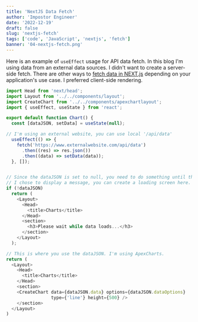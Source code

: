 ```yaml
---
title: 'NextJS Data Fetch'
author: 'Impostor Engineer'
date: '2022-12-19'
draft: false
slug: 'nextjs-fetch'
tags: ['code', 'JavaScript', 'nextjs', 'fetch']
banner: '04-nextjs-fetch.png'
---
```


Here is an example of `useEffect` usage for API data fetch. In this blog I'm using data from an external data sources. I didn't want to create a server-side fetch. There are other ways to [fetch data in NEXT.js](https://nextjs.org/docs/basic-features/data-fetching/overview) depending on your application's use case. I preferred client-side rendering.

```JavaScript
import Head from 'next/head';
import Layout from '../../components/layout';
import CreateChart from '../../components/apexchartlayout';
import { useEffect, useState } from 'react';

export default function Chart() {
  const [dataJSON, setData] = useState(null);

// I'm using an external website, you can use local '/api/data'
  useEffect(() => {
    fetch('https://www.externalwebsite.com/api/data')
      .then((res) => res.json())
      .then((data) => setData(data));
  }, []);


// Since the dataJSON is set to null, you need to do something until the data loads.
// I chose to display a message, you can create a loading screen here.
if (!dataJSON)
  return (
    <Layout>
      <Head>
        <title>Charts</title>
      </Head>
      <section>
        <h3>Please wait while data loads...</h3>
      </section>
    </Layout>
  );

// This is where you use the dataJSON. I'm using ApexCharts.
return (
  <Layout>
    <Head>
      <title>Charts</title>
    </Head>
    <section>
    <CreateChart data={dataJSON.data} options={dataJSON.dataOptions}
                 type={'line'} height={500} />
    </section>
  </Layout>
)
```
